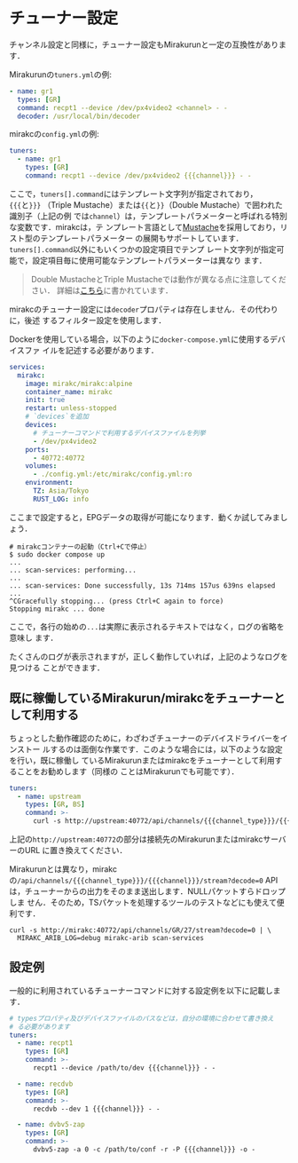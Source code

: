 # チューナー設定

チャンネル設定と同様に，チューナー設定もMirakurunと一定の互換性があります．

Mirakurunの`tuners.yml`の例:

```yaml
- name: gr1
  types: [GR]
  command: recpt1 --device /dev/px4video2 <channel> - -
  decoder: /usr/local/bin/decoder
```

mirakcの`config.yml`の例:

```yaml
tuners:
  - name: gr1
    types: [GR]
    command: recpt1 --device /dev/px4video2 {{{channel}}} - -
```

ここで，`tuners[].command`にはテンプレート文字列が指定されており，`{{{`と`}}}`
（Triple Mustache）または`{{`と`}}`（Double Mustache）で囲われた識別子（上記の例
では`channel`）は，テンプレートパラメーターと呼ばれる特別な変数です．mirakcは，テ
ンプレート言語として[Mustache]を採用しており，リスト型のテンプレートパラメーター
の展開もサポートしています．`tuners[].command`以外にもいくつかの設定項目でテンプ
レート文字列が指定可能で，設定項目毎に使用可能なテンプレートパラメーターは異なり
ます．

> Double MustacheとTriple Mustacheでは動作が異なる点に注意してください．
> 詳細は[こちら](https://mustache.github.io/mustache.5.html)に書かれています．

mirakcのチューナー設定には`decoder`プロパティは存在しません．その代わりに，後述
するフィルター設定を使用します．

Dockerを使用している場合，以下のように`docker-compose.yml`に使用するデバイスファ
イルを記述する必要があります．

```yaml
services:
  mirakc:
    image: mirakc/mirakc:alpine
    container_name: mirakc
    init: true
    restart: unless-stopped
    # `devices`を追加
    devices:
      # チューナーコマンドで利用するデバイスファイルを列挙
      - /dev/px4video2
    ports:
      - 40772:40772
    volumes:
      - ./config.yml:/etc/mirakc/config.yml:ro
    environment:
      TZ: Asia/Tokyo
      RUST_LOG: info
```

ここまで設定すると，EPGデータの取得が可能になります．動くか試してみましょう．

```console
# mirakcコンテナーの起動（Ctrl+Cで停止）
$ sudo docker compose up
...
... scan-services: performing...
...
... scan-services: Done successfully, 13s 714ms 157us 639ns elapsed
...
^CGracefully stopping... (press Ctrl+C again to force)
Stopping mirakc ... done
```

ここで，各行の始めの`...`は実際に表示されるテキストではなく，ログの省略を意味し
ます．

たくさんのログが表示されますが，正しく動作していれば，上記のようなログを見つける
ことができます．

## 既に稼働しているMirakurun/mirakcをチューナーとして利用する

ちょっとした動作確認のために，わざわざチューナーのデバイスドライバーをインストー
ルするのは面倒な作業です．このような場合には，以下のような設定を行い，既に稼働し
ているMirakurunまたはmirakcをチューナーとして利用することをお勧めします（同様の
ことはMirakurunでも可能です）．

```yaml
tuners:
  - name: upstream
    types: [GR, BS]
    command: >-
      curl -s http://upstream:40772/api/channels/{{{channel_type}}}/{{{channel}}}/stream?decode=0
```

上記の`http://upstream:40772`の部分は接続先のMirakurunまたはmirakcサーバーのURL
に置き換えてください．

Mirakurunとは異なり，mirakcの`/api/channels/{{{channel_type}}}/{{{channel}}}/stream?decode=0`
APIは，チューナーからの出力をそのまま送出します．NULLパケットすらドロップしま
せん．そのため，TSパケットを処理するツールのテストなどにも使えて便利です．

```shell
curl -s http://mirakc:40772/api/channels/GR/27/stream?decode=0 | \
  MIRAKC_ARIB_LOG=debug mirakc-arib scan-services
```

## 設定例

一般的に利用されているチューナーコマンドに対する設定例を以下に記載します．

```yaml
# typesプロパティ及びデバイスファイルのパスなどは，自分の環境に合わせて書き換え
# る必要があります
tuners:
  - name: recpt1
    types: [GR]
    command: >-
      recpt1 --device /path/to/dev {{{channel}}} - -

  - name: recdvb
    types: [GR]
    command: >-
      recdvb --dev 1 {{{channel}}} - -

  - name: dvbv5-zap
    types: [GR]
    command: >-
      dvbv5-zap -a 0 -c /path/to/conf -r -P {{{channel}}} -o -
```

[Mustache]: https://mustache.github.io/
